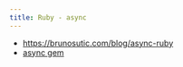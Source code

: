 ```yaml
---
title: Ruby - async
---
```


- <https://brunosutic.com/blog/async-ruby>
- [async gem](https://github.com/socketry/async)
